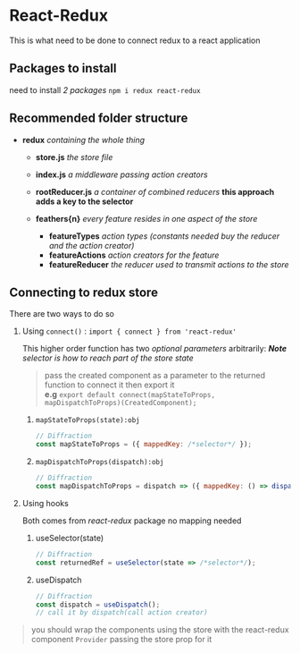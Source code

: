 # React-Redux

This is what need to be done to connect redux to a react application

## Packages to install

need to install *2 packages* `npm i redux react-redux` 

## Recommended folder structure

* **redux** *containing the whole thing*

    * **store.js** *the store file*
    * **index.js** *a middleware passing action creators*
    * **rootReducer.js** *a container of combined reducers* **this approach adds a key to the selector**

    * **feathers{n}** *every feature resides in one aspect of the store*

        * **featureTypes** *action types (constants needed buy the reducer and the action creator)*
        * **featureActions** *action creators for the feature*
        * **featureReducer** *the reducer used to transmit actions to the store*

## Connecting to redux store

There are two ways to do so 

1. Using `connect()` : `import { connect } from 'react-redux'`

    This higher order function has two *optional parameters* arbitrarily: ***Note** selector is how to reach part of the store state*

    > pass the created component as a parameter to the returned function to connect it then export it  
    > **e.g** `export default connect(mapStateToProps, mapDispatchToProps)(CreatedComponent);`

    1. `mapStateToProps(state):obj` 

        ```js
        // Diffraction 
        const mapStateToProps = ({ mappedKey: /*selector*/ });
        ```

    1. `mapDispatchToProps(dispatch):obj`

        ```js
        // Diffraction 
        const mapDispatchToProps = dispatch => ({ mappedKey: () => dispatch(/*call action creator*/) });
        ```
1. Using hooks

    Both comes from *react-redux* package no mapping needed

    1. useSelector(state)

        ```js
        // Diffraction 
        const returnedRef = useSelector(state => /*selector*/);
        ```

    1. useDispatch

        ```js
        // Diffraction 
        const dispatch = useDispatch();
        // call it by dispatch(call action creator)
        ```

> you should wrap the components using the store with the react-redux component `Provider` passing the store prop for it 